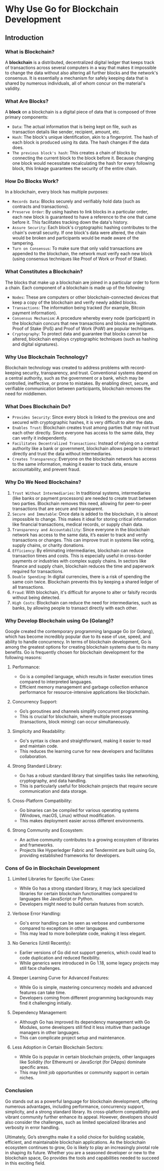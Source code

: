 # Why Use Go for Blockchain Development
## Introduction 
### What is Blockchain?
A **blockchain** is a distributed, decentralized digital ledger that keeps track of transactions across several computers in a way that makes it impossible to change the data without also altering all further blocks and the network's consensus. It is essentially a mechanism for safely keeping data that is shared by numerous individuals, all of whom concur on the material's validity.

### What Are Blocks?
A **block** on a blockchain is a digital piece of data that is composed of three primary components:

- `Data`: The actual information that is being kept on file, such as transaction details like sender, recipient, amount, etc.
- `Hash`: The block's unique identification, akin to a fingerprint. The hash of each block is produced using its data. The hash changes if the data does.
- `The previous block's hash`: This creates a chain of blocks by connecting the current block to the block before it. Because changing one block would necessitate recalculating the hash for every following block, this linkage guarantees the security of the entire chain.

### How Do Blocks Work?
In a blockchain, every block has multiple purposes:

- `Records Data`: Blocks securely and verifiably hold data (such as contracts and transactions).
- `Preserve Order`: By using hashes to link blocks in a particular order, each new block is guaranteed to have a reference to the one that came before it. This facilitates tracking down the data's history.
- `Assure Security`: Each block's cryptographic hashing contributes to the chain's overall security. If one block's data were altered, the chain would be broken and participants would be made aware of the tampering.
- `Turn on Consensus`: To make sure that only valid transactions are appended to the blockchain, the network must verify each new block (using consensus techniques like Proof of Work or Proof of Stake).

### What Constitutes a Blockchain?

The blocks that make up a blockchain are joined in a particular order to form a chain. Each component of a blockchain is made up of the following:

- `Nodes`: These are computers or other blockchain-connected devices that keep a copy of the blockchain and verify newly added blocks.
- `Transactions`: The information being tracked (for example, Bitcoin payment information).
- `Consensus Mechanism`: A procedure whereby every node (participant) in the blockchain concurs that new transactions and blocks are legitimate. Proof of Stake (PoS) and Proof of Work (PoW) are popular techniques.
- `Cryptography`: To protect data and guarantee that blocks cannot be altered, blockchain employs cryptographic techniques (such as hashing and digital signatures).

### Why Use Blockchain Technology?

Blockchain technology was created to address problems with record-keeping security, transparency, and trust. Conventional systems depend on a central authority, such as the government or a bank, which may be controlled, ineffective, or prone to mistakes. By enabling direct, secure, and verifiable communication between participants, blockchain removes the need for middlemen.

### What Does Blockchain Do?

- `Provides Security`: Since every block is linked to the previous one and secured with cryptographic hashes, it is very difficult to alter the data.
- `Enables Trust`: Blockchain creates trust among parties that may not trust each other directly. Since everyone has access to the same data, they can verify it independently.
- `Facilitates Decentralized Transactions`: Instead of relying on a central authority like a bank or government, blockchain allows people to interact directly and trust the data without intermediaries.
- `Creates Transparency`: Everyone on the blockchain network has access to the same information, making it easier to track data, ensure accountability, and prevent fraud.

### Why Do We Need Blockchains?

1. `Trust Without Intermediaries`: In traditional systems, intermediaries (like banks or payment processors) are needed to create trust between two parties. Blockchain removes this need, allowing for peer-to-peer transactions that are secure and transparent.
2. `Secure and Immutable`: Once data is added to the blockchain, it is almost impossible to change. This makes it ideal for storing critical information like financial transactions, medical records, or supply chain data.
3. `Transparency and Accountability`: Since everyone in the blockchain network has access to the same data, it’s easier to track and verify transactions or changes. This can improve trust in systems like voting, supply chains, or charity donations.
4. `Efficiency`: By eliminating intermediaries, blockchain can reduce transaction times and costs. This is especially useful in cross-border payments or industries with complex supply chains. In sectors like finance and supply chain, blockchain reduces the time and paperwork required for transactions.
5. `Double Spending`: In digital currencies, there is a risk of spending the same coin twice. Blockchain prevents this by keeping a shared ledger of all transactions.
6. `Fraud`: With blockchain, it's difficult for anyone to alter or falsify records without being detected.
7. `High Costs`: Blockchain can reduce the need for intermediaries, such as banks, by allowing people to transact directly with each other.

### Why Develop Blockchain using Go (Golang)?

Google created the contemporary programming language Go (or Golang), which has become incredibly popular due to its ease of use, speed, and ability to handle concurrency. In terms of blockchain development, Go is among the greatest options for creating blockchain systems due to its many benefits. Go is frequently chosen for blockchain development for the following reasons:

1. Performance:
    - Go is a compiled language, which results in faster execution times compared to interpreted languages.
    - Efficient memory management and garbage collection enhance performance for resource-intensive applications like blockchain.

2. Concurrency Support:
    - Go’s goroutines and channels simplify concurrent programming.
    - This is crucial for blockchain, where multiple processes (transactions, block mining) can occur simultaneously.

3. Simplicity and Readability:
    - Go's syntax is clean and straightforward, making it easier to read and maintain code.
    - This reduces the learning curve for new developers and facilitates collaboration.

4. Strong Standard Library:
    - Go has a robust standard library that simplifies tasks like networking, cryptography, and data handling.
    - This is particularly useful for blockchain projects that require secure communication and data storage.

5. Cross-Platform Compatibility:
    - Go binaries can be compiled for various operating systems (Windows, macOS, Linux) without modification.
    - This makes deployment easier across different environments.

6. Strong Community and Ecosystem:
    - An active community contributes to a growing ecosystem of libraries and frameworks.
    - Projects like Hyperledger Fabric and Tendermint are built using Go, providing established frameworks for developers.

### Cons of Go in Blockchain Development

1. Limited Libraries for Specific Use Cases:
    - While Go has a strong standard library, it may lack specialized libraries for certain blockchain functionalities compared to languages like JavaScript or Python.
    - Developers might need to build certain features from scratch.

2. Verbose Error Handling:
    - Go's error handling can be seen as verbose and cumbersome compared to exceptions in other languages.
    - This may lead to more boilerplate code, making it less elegant.

3. No Generics (Until Recently):
    - Earlier versions of Go did not support generics, which could lead to code duplication and reduced flexibility.
    - While generics were introduced in Go 1.18, some legacy projects may still face challenges.

4. Steeper Learning Curve for Advanced Features:
    - While Go is simple, mastering concurrency models and advanced features can take time.
    - Developers coming from different programming backgrounds may find it challenging initially.

5. Dependency Management:
    - Although Go has improved its dependency management with Go Modules, some developers still find it less intuitive than package managers in other languages.
    - This can complicate project setup and maintenance.

6. Less Adoption in Certain Blockchain Sectors:
    - While Go is popular in certain blockchain projects, other languages like Solidity (for Ethereum) or JavaScript (for DApps) dominate specific areas.
    - This may limit job opportunities or community support in certain niches.

### Conclusion

Go stands out as a powerful language for blockchain development, offering numerous advantages, including performance, concurrency support, simplicity, and a strong standard library. Its cross-platform compatibility and vibrant community further enhance its appeal. However, developers should also consider the challenges, such as limited specialized libraries and verbosity in error handling.

Ultimately, Go’s strengths make it a solid choice for building scalable, efficient, and maintainable blockchain applications. As the blockchain ecosystem continues to grow, Go is likely to play an increasingly pivotal role in shaping its future. Whether you are a seasoned developer or new to the blockchain space, Go provides the tools and capabilities needed to succeed in this exciting field.
